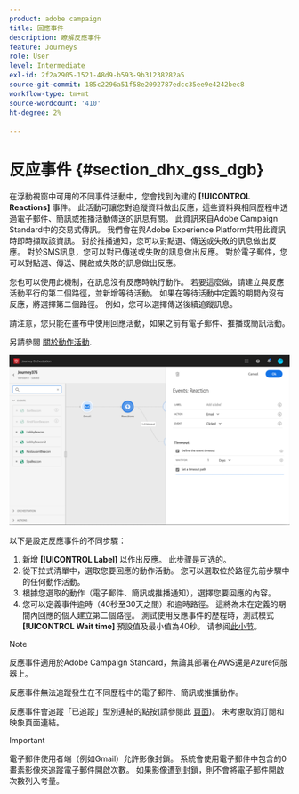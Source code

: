 ```yaml
---
product: adobe campaign
title: 回應事件
description: 瞭解反應事件
feature: Journeys
role: User
level: Intermediate
exl-id: 2f2a2905-1521-48d9-b593-9b31238282a5
source-git-commit: 185c2296a51f58e2092787edcc35ee9e4242bec8
workflow-type: tm+mt
source-wordcount: '410'
ht-degree: 2%

---
```


# 反应事件 {#section_dhx_gss_dgb}

在浮動視窗中可用的不同事件活動中，您會找到內建的 **[!UICONTROL Reactions]** 事件。 此活動可讓您對追蹤資料做出反應，這些資料與相同歷程中透過電子郵件、簡訊或推播活動傳送的訊息有關。 此資訊來自Adobe Campaign Standard中的交易式傳訊。 我們會在與Adobe Experience Platform共用此資訊時即時擷取該資訊。 對於推播通知，您可以對點選、傳送或失敗的訊息做出反應。 對於SMS訊息，您可以對已傳送或失敗的訊息做出反應。 對於電子郵件，您可以對點選、傳送、開啟或失敗的訊息做出反應。

您也可以使用此機制，在訊息沒有反應時執行動作。 若要這麼做，請建立與反應活動平行的第二個路徑，並新增等待活動。 如果在等待活動中定義的期間內沒有反應，將選擇第二個路徑。 例如，您可以選擇傳送後續追蹤訊息。

請注意，您只能在畫布中使用回應活動，如果之前有電子郵件、推播或簡訊活動。

另請參閱 [關於動作活動](../building-journeys/about-action-activities.md).

![](../assets/journey45.png)

以下是設定反應事件的不同步驟：

1. 新增 **[!UICONTROL Label]** 以作出反應。 此步骤是可选的。
1. 從下拉式清單中，選取您要回應的動作活動。 您可以選取位於路徑先前步驟中的任何動作活動。
1. 根據您選取的動作（電子郵件、簡訊或推播通知），選擇您要回應的內容。
1. 您可以定義事件逾時（40秒至30天之間）和逾時路徑。 這將為未在定義的期間內回應的個人建立第二個路徑。 測試使用反應事件的歷程時，測試模式 **[!UICONTROL Wait time]** 預設值及最小值為40秒。 请参阅[此小节](../building-journeys/testing-the-journey.md)。

>[!NOTE]
>
>反應事件適用於Adobe Campaign Standard，無論其部署在AWS還是Azure伺服器上。
>
>反應事件無法追蹤發生在不同歷程中的電子郵件、簡訊或推播動作。
>
>反應事件會追蹤「已追蹤」型別連結的點按(請參閱此 [頁面](https://experienceleague.adobe.com/docs/campaign-standard/using/designing-content/links.html#about-tracked-urls))。 未考慮取消訂閱和映象頁面連結。

>[!IMPORTANT]
>
>電子郵件使用者端（例如Gmail）允許影像封鎖。 系統會使用電子郵件中包含的0畫素影像來追蹤電子郵件開啟次數。 如果影像遭到封鎖，則不會將電子郵件開啟次數列入考量。

